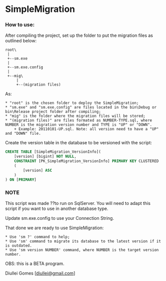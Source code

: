 # SimpleMigration

### How to use:

After compiling the project, set up the folder to put the migration files as outlined below:

```text
root\
 |
 +--sm.exe
 |
 +--sm.exe.config
 |
 +--mig\
     |
     +--(migration files)
```

As: 

	* "root" is the chosen folder to deploy the SimpleMigration;
	* "sm.exe" and "sm.exe.config" are files located in the bin\Debug or bin\Release project folder after compiling;
	* "mig" is the folder where the migration files will be stored;
	* "(migration files)" are files formated as NUMBER-TYPE.sql, where NUMBER is the migration version number and TYPE is "UP" or "DOWN". 
		+ Example: 20110101-UP.sql. Note: all version need to have a "UP" and "DOWN" file.

Create the version table in the database to be versioned with the script:

```sql
CREATE TABLE [SimpleMigration_VersionInfo](
	[version] [bigint] NOT NULL,
	CONSTRAINT [PK_SimpleMigration_VersionInfo] PRIMARY KEY CLUSTERED 
	(
		[version] ASC
	)
) ON [PRIMARY]
```

### NOTE

This script was made ??to run on SqlServer. You will need to adapt this script if you want to use in another database type.

Update sm.exe.config to use your Connection String.

That done we are ready to use SimpleMigration:

	* Use 'sm ?' command to help;
	* Use 'sm' command to migrate its database to the latest version if it is outdated.
	* Use 'sm version NUMBER' command, where NUMBER is the target version number.
	
OBS: this is a BETA program.


Diullei Gomes [diullei@gmail.com]